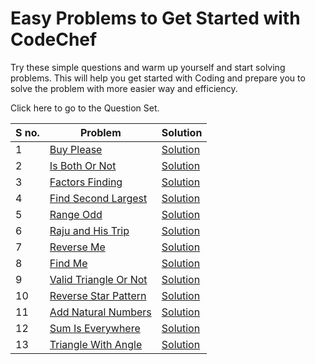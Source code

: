 # Easy Problems to Get Started with CodeChef

Try these simple questions and warm up yourself and start solving problems. This will help you get started with Coding and prepare you to solve the problem with more easier way and efficiency.

Click here to go to the Question Set.

|S no.|Problem|Solution|
|----|-------|--------|
|1|[Buy Please](./Questions/1.md)|[Solution](./Answers/1.py)|
|2|[Is Both Or Not](./Questions/2.md)|[Solution](./Answers/2.py)|
|3|[Factors Finding](./Questions/3.md)|[Solution](./Answers/3.py)|
|4|[Find Second Largest](./Questions/4.md)|[Solution](./Answers/4.py)|
|5|[Range Odd](./Questions/5.md)|[Solution](./Answers/5.py)|
|6|[Raju and His Trip](./Questions/6.md)|[Solution](./Answers/6.py)|
|7|[Reverse Me](./Questions/7.md)|[Solution](./Answers/7.py)|
|8|[Find Me](./Questions/8.md)|[Solution](./Answers/8.py)|
|9|[Valid Triangle Or Not](./Questions/9.md)|[Solution](./Answers/9.py)|
|10|[Reverse Star Pattern](./Questions/10.md)|[Solution](./Answers/10.py)|
|11|[Add Natural Numbers](./Questions/11.md)|[Solution](./Answers/11.py)|
|12|[Sum Is Everywhere](./Questions/12.md)|[Solution](./Answers/12.py)|
|13|[Triangle With Angle](./Questions/13.md)|[Solution](./Answers/13.py)|